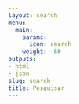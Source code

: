 ```yaml
---
layout: search
menu:
  main:
    params:
      icon: search
    weight: -60
outputs:
- html
- json
slug: search
title: Pesquisar
---
```

